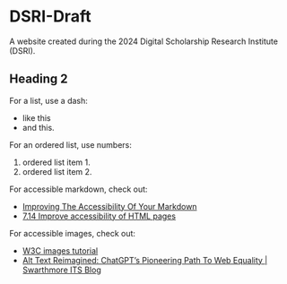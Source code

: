 # DSRI-Draft
A website created during the 2024 Digital Scholarship Research Institute (DSRI).
## Heading 2

For a list, use a dash:
- like this
- and this.

For an ordered list, use numbers:
1. ordered list item 1.
2. ordered list item 2.

For accessible markdown, check out: 
- [Improving The Accessibility Of Your Markdown](https://www.smashingmagazine.com/2021/09/improving-accessibility-of-markdown/)
- [7.14 Improve accessibility of HTML pages](https://bookdown.org/yihui/rmarkdown-cookbook/html-accessibility.html)

For accessible images, check out:
- [W3C images tutorial](https://www.w3.org/WAI/tutorials/images/)
- [Alt Text Reimagined: ChatGPT’s Pioneering Path To Web Equality | Swarthmore ITS Blog](https://blogs.swarthmore.edu/its/2024/02/14/alt-text-reimagined-chatgpts-pioneering-path-to-web-equality/)

